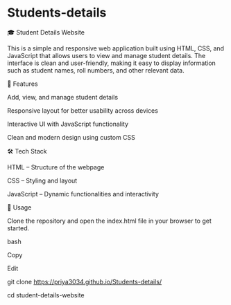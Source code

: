 # Students-details

🎓 Student Details Website

This is a simple and responsive web application built using HTML, CSS, and JavaScript that allows users to view and manage student details. The interface is clean and user-friendly, making it easy to display information such as student names, roll numbers, and other relevant data.

🚀 Features

Add, view, and manage student details

Responsive layout for better usability across devices

Interactive UI with JavaScript functionality

Clean and modern design using custom CSS

🛠️ Tech Stack

HTML – Structure of the webpage

CSS – Styling and layout

JavaScript – Dynamic functionalities and interactivity

📌 Usage

Clone the repository and open the index.html file in your browser to get started.

bash

Copy

Edit

git clone https://priya3034.github.io/Students-details/

cd student-details-website
